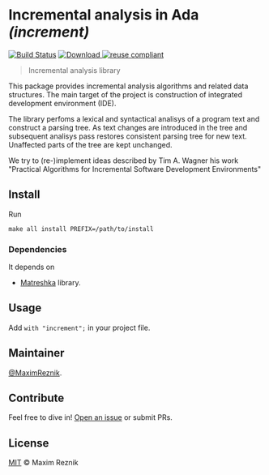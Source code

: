 Incremental analysis in Ada _(increment)_
=========================================

[![Build Status](https://travis-ci.org/reznikmm/increment.svg)](https://travis-ci.org/reznikmm/increment)
[![Download](https://api.bintray.com/packages/reznikmm/matreshka/increment/images/download.svg) ](https://bintray.com/reznikmm/matreshka/increment/_latestVersion)
[![reuse compliant](https://img.shields.io/badge/reuse-compliant-green.svg)](https://reuse.software/)

> Incremental analysis library

This package provides incremental analysis algorithms
and related data structures. The main target of the project is construction
of integrated development environment (IDE).

The library perfoms a lexical and syntactical analisys of a program text
and construct a parsing tree. As text changes are introduced in the tree
and subsequent analisys pass restores consistent parsing tree for new text.
Unaffected parts of the tree are kept unchanged.

We try to (re-)implement ideas described by Tim A. Wagner his work
"Practical Algorithms for Incremental Software Development Environments"

## Install

Run
```
make all install PREFIX=/path/to/install
```

### Dependencies
It depends on
* [Matreshka](https://forge.ada-ru.org/matreshka) library.

## Usage
Add `with "increment";` in your project file.

## Maintainer

[@MaximReznik](https://github.com/reznikmm).

## Contribute

Feel free to dive in!
[Open an issue](https://github.com/reznikmm/increment/issues/new) or submit PRs.

## License

[MIT](LICENSE) © Maxim Reznik

